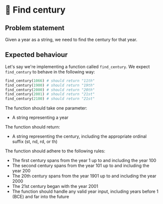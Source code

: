 # 📆 Find century

## Problem statement

Given a year as a string, we need to find the century for that year.

## Expected behaviour

Let's say we're implementing a function called `find_century`. We expect `find_century` to behave in the following way:

```python
find_century(1066) # should return "11th"
find_century(1900) # should return "19th"
find_century(2000) # should return "20th"
find_century(2001) # should return "21st"
find_century(2100) # should return "21st"
```

The function should take one parameter:
- A string representing a year

The function should return:
- A string representing the century, including the appropriate ordinal suffix (st, nd, rd, or th)

The function should adhere to the following rules:
- The first century spans from the year 1 up to and including the year 100
- The second century spans from the year 101 up to and including the year 200
- The 20th century spans from the year 1901 up to and including the year 2000
- The 21st century began with the year 2001
- The function should handle any valid year input, including years before 1 (BCE) and far into the future
